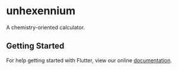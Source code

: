 # unhexennium

A chemistry-oriented calculator.

## Getting Started

For help getting started with Flutter, view our online
[documentation](https://flutter.io/).
